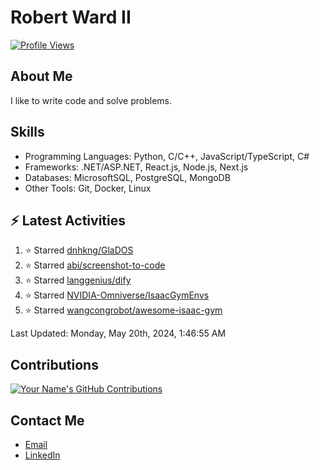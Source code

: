 
# Robert Ward II

[![Profile Views](https://komarev.com/ghpvc/?username=Robert-W-Ward)](https://github.com/Robert-W-Ward)

## About Me
I like to write code and solve problems.

## Skills
- Programming Languages: Python, C/C++, JavaScript/TypeScript, C#
- Frameworks: .NET/ASP.NET, React.js, Node.js, Next.js
- Databases: MicrosoftSQL, PostgreSQL, MongoDB
- Other Tools: Git, Docker, Linux

## :zap: Latest Activities
<!--RECENT_ACTIVITY:start-->
1. ⭐ Starred [dnhkng/GlaDOS](https://github.com/dnhkng/GlaDOS)
2. ⭐ Starred [abi/screenshot-to-code](https://github.com/abi/screenshot-to-code)
3. ⭐ Starred [langgenius/dify](https://github.com/langgenius/dify)
4. ⭐ Starred [NVIDIA-Omniverse/IsaacGymEnvs](https://github.com/NVIDIA-Omniverse/IsaacGymEnvs)
5. ⭐ Starred [wangcongrobot/awesome-isaac-gym](https://github.com/wangcongrobot/awesome-isaac-gym)
<!--RECENT_ACTIVITY:end-->

<!--RECENT_ACTIVITY:last_update-->
Last Updated: Monday, May 20th, 2024, 1:46:55 AM
<!--RECENT_ACTIVITY:last_update_end-->

<!--END_SECTIN:activity-->
## Contributions
[![Your Name's GitHub Contributions](https://github-readme-streak-stats.herokuapp.com/?user=Robert-W-Ward&theme=radical)](https://github.com/your-username)

## Contact Me
- [Email](mailto:robertwesleyward2019@gmail.com)
- [LinkedIn](https://linkedin.com/in/https://www.linkedin.com/in/robert-ward-ii/)
